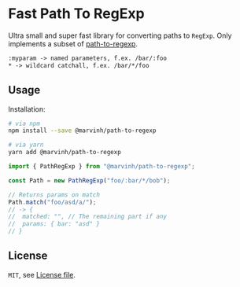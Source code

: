 # Fast Path To RegExp

Ultra small and super fast library for converting paths
to `RegExp`. Only implements a subset of [path-to-regexp](https://github.com/pillarjs/path-to-regexp).

```txt
:myparam -> named parameters, f.ex. /bar/:foo
* -> wildcard catchall, f.ex. /bar/*/foo
```

## Usage

Installation:

```bash
# via npm
npm install --save @marvinh/path-to-regexp

# via yarn
yarn add @marvinh/path-to-regexp
```

```js
import { PathRegExp } from "@marvinh/path-to-regexp";

const Path = new PathRegExp("foo/:bar/*/bob");

// Returns params on match
Path.match("foo/asd/a/");
// -> {
//  matched: "", // The remaining part if any
//  params: { bar: "asd" }
// }
```

## License

`MIT`, see [License file](./LICENSE.md).
